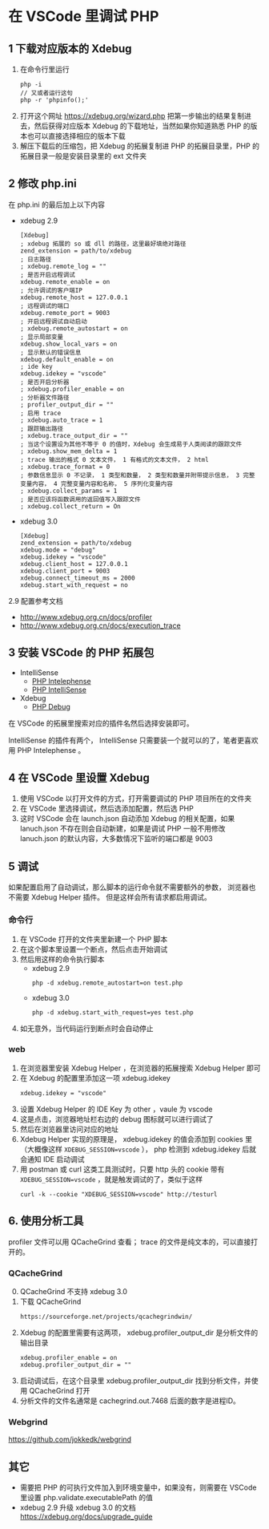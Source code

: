 # 在 VSCode 里调试 PHP

## 1 下载对应版本的 Xdebug
1. 在命令行里运行
    ```
    php -i
    // 又或者运行这句
    php -r 'phpinfo();'
    ```
2. 打开这个网址 https://xdebug.org/wizard.php 把第一步输出的结果复制进去，然后获得对应版本 Xdebug 的下载地址，当然如果你知道熟悉 PHP 的版本也可以直接选择相应的版本下载
3. 解压下载后的压缩包，把 Xdebug 的拓展复制进 PHP 的拓展目录里，PHP 的拓展目录一般是安装目录里的 ext 文件夹

## 2 修改 php.ini
在 php.ini 的最后加上以下内容

- xdebug 2.9
    ```plaintext
    [Xdebug]
    ; xdebug 拓展的 so 或 dll 的路径，这里最好填绝对路径
    zend_extension = path/to/xdebug
    ; 日志路径
    ; xdebug.remote_log = ""
    ; 是否开启远程调试
    xdebug.remote_enable = on
    ; 允许调试的客户端IP
    xdebug.remote_host = 127.0.0.1
    ; 远程调试的端口
    xdebug.remote_port = 9003
    ; 开启远程调试自动启动
    ; xdebug.remote_autostart = on
    ; 显示局部变量
    xdebug.show_local_vars = on
    ; 显示默认的错误信息
    xdebug.default_enable = on
    ; ide key
    xdebug.idekey = "vscode"
    ; 是否开启分析器
    ; xdebug.profiler_enable = on
    ; 分析器文件路径
    ; profiler_output_dir = ""
    ; 启用 trace
    ; xdebug.auto_trace = 1
    ; 跟踪输出路径
    ; xdebug.trace_output_dir = ""
    ; 当这个设置设为其他不等于 0 的值时，Xdebug 会生成易于人类阅读的跟踪文件
    ; xdebug.show_mem_delta = 1
    ; trace 输出的格式 0 文本文件， 1 有格式的文本文件， 2 html
    ; xdebug.trace_format = 0
    ; 参数信息显示 0 不记录， 1 类型和数量， 2 类型和数量并附带提示信息， 3 完整变量内容， 4 完整变量内容和名称， 5 序列化变量内容
    ; xdebug.collect_params = 1
    ; 是否应该将函数调用的返回值写入跟踪文件
    ; xdebug.collect_return = On
    ```
- xdebug 3.0
    ```plaintext
    [Xdebug]
    zend_extension = path/to/xdebug
    xdebug.mode = "debug"
    xdebug.idekey = "vscode"
    xdebug.client_host = 127.0.0.1
    xdebug.client_port = 9003
    xdebug.connect_timeout_ms = 2000
    xdebug.start_with_request = no
    ```

2.9 配置参考文档
- http://www.xdebug.org.cn/docs/profiler
- http://www.xdebug.org.cn/docs/execution_trace

## 3 安装 VSCode 的 PHP 拓展包

- IntelliSense
    - [PHP Intelephense](https://marketplace.visualstudio.com/items?itemName=bmewburn.vscode-intelephense-client)
    - [PHP IntelliSense](https://marketplace.visualstudio.com/items?itemName=felixfbecker.php-intellisense)
- Xdebug
    - [PHP Debug](https://marketplace.visualstudio.com/items?itemName=felixfbecker.php-debug)

在 VSCode 的拓展里搜索对应的插件名然后选择安装即可。

IntelliSense 的插件有两个， IntelliSense 只需要装一个就可以的了，笔者更喜欢用 PHP Intelephense 。

## 4 在 VSCode 里设置 Xdebug
1. 使用 VSCode 以打开文件的方式，打开需要调试的 PHP 项目所在的文件夹
2. 在 VSCode 里选择调试，然后选添加配置，然后选 PHP
3. 这时 VSCode 会在 launch.json 自动添加 Xdebug 的相关配置，如果 lanuch.json 不存在则会自动新建，如果是调试 PHP 一般不用修改 lanuch.json 的默认内容，大多数情况下监听的端口都是 9003

## 5 调试

如果配置启用了自动调试，那么脚本的运行命令就不需要额外的参数， 浏览器也不需要 Xdebug Helper 插件。
但是这样会所有请求都启用调试。

### 命令行
1. 在 VSCode 打开的文件夹里新建一个 PHP 脚本
2. 在这个脚本里设置一个断点，然后点击开始调试
3. 然后用这样的命令执行脚本
    - xdebug 2.9
        ```
        php -d xdebug.remote_autostart=on test.php
        ```
    - xdebug 3.0
        ```
        php -d xdebug.start_with_request=yes test.php
        ```
4. 如无意外，当代码运行到断点时会自动停止

### web
1. 在浏览器里安装 Xdebug Helper ，在浏览器的拓展搜索 Xdebug Helper 即可
2. 在 Xdebug 的配置里添加这一项 xdebug.idekey
    ```plaintext
    xdebug.idekey = "vscode"
    ```
3. 设置 Xdebug Helper 的 IDE Key 为 other ，vaule 为 vscode
4. 这是点击，浏览器地址栏右边的 debug 图标就可以进行调试了
5. 然后在浏览器里访问对应的地址
6. Xdebug Helper 实现的原理是， xdebug.idekey 的值会添加到 cookies 里（大概像这样 `XDEBUG_SESSION=vscode` ）， php 检测到 xdebug.idekey 后就会通知 IDE 启动调试
7. 用 postman 或 curl 这类工具测试时，只要 http 头的 cookie 带有 `XDEBUG_SESSION=vscode` ，就是触发调试的了，类似于这样
    ```
    curl -k --cookie "XDEBUG_SESSION=vscode" http://testurl
    ```

## 6. 使用分析工具

profiler 文件可以用 QCacheGrind 查看；
trace 的文件是纯文本的，可以直接打开的。

### QCacheGrind
0. QCacheGrind 不支持 xdebug 3.0
1. 下载 QCacheGrind
    ```plaintext
    https://sourceforge.net/projects/qcachegrindwin/
    ```
2. Xdebug 的配置里需要有这两项， xdebug.profiler_output_dir 是分析文件的输出目录
    ```plaintext
    xdebug.profiler_enable = on
    xdebug.profiler_output_dir = ""
    ```
3. 启动调试后，在这个目录里 xdebug.profiler_output_dir 找到分析文件，并使用 QCacheGrind 打开
4. 分析文件的文件名通常是 cachegrind.out.7468 后面的数字是进程ID。

### Webgrind

https://github.com/jokkedk/webgrind

## 其它
- 需要把 PHP 的可执行文件加入到环境变量中，如果没有，则需要在 VSCode 里设置 php.validate.executablePath 的值
- xdebug 2.9 升级 xdebug 3.0 的文档 https://xdebug.org/docs/upgrade_guide
